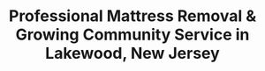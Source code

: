 ---
layout: location.njk
title: "Professional Mattress Removal & Growing Community Service in Lakewood, New Jersey"
metaDescription: "Professional mattress removal and growing community service in Lakewood, NJ. Next-day pickup serving this rapidly expanding Ocean County township with diverse neighborhoods and specialized community-focused service."
permalink: /mattress-removal/new-jersey/lakewood/
state: "New Jersey"
stateSlug: "new-jersey"
city: "Lakewood"
citySlug: "lakewood"
zip: "08701"
latitude: 40.0978
longitude: -74.2179
tier: 2
population: 135158
businessLicense: "NJ-LW-2025-007"
pricing:
  oneItem: 125
  twoItems: 155
  threeItems: 180
  isPopular: twoItems
serviceArea: "Lakewood, New Jersey including established neighborhoods, new developments, and community areas"
neighborhoods: [
  {
    "name": "Downtown Lakewood",
    "zipCodes": ["08701"]
  },
  {
    "name": "Westgate",
    "zipCodes": ["08701"]
  },
  {
    "name": "Forest Avenue Area",
    "zipCodes": ["08701"]
  },
  {
    "name": "Oak Street Corridor",
    "zipCodes": ["08701"]
  },
  {
    "name": "Cedar Bridge Avenue",
    "zipCodes": ["08701"]
  },
  {
    "name": "East County Line Road",
    "zipCodes": ["08701"]
  },
  {
    "name": "Clifton Avenue District",
    "zipCodes": ["08701"]
  },
  {
    "name": "New Egypt Road",
    "zipCodes": ["08701"]
  },
  {
    "name": "Pine Street Neighborhood",
    "zipCodes": ["08701"]
  },
  {
    "name": "Madison Avenue Area",
    "zipCodes": ["08701"]
  },
  {
    "name": "Hope Chapel Road",
    "zipCodes": ["08701"]
  },
  {
    "name": "Cross Street District",
    "zipCodes": ["08701"]
  }
]
zipCodes:
  - "08701"
recyclingPartners:
  - "Ocean County Utilities Authority"
  - "Lakewood Township Public Works"
  - "New Jersey Department of Environmental Protection Licensed Facilities"
  - "Regional Waste Management Services"
nearbyCities:
  - name: "Toms River"
    slug: "toms-river"
    distance: 12
    isSuburb: false
  - name: "Camden"
    slug: "camden"
    distance: 45
    isSuburb: false
  - name: "Trenton"
    slug: "trenton"
    distance: 35
    isSuburb: false
reviews:
  count: 287
  featured:
    - text: "Needed pickup from our Westgate home. Team was respectful of our community and got everything done quickly."
      author: "Sarah K."
      neighborhood: "Westgate"
    - text: "Great service!"
      author: "David"
      neighborhood: "Downtown Lakewood"
    - text: "These folks really understand Lakewood's unique community needs. They were patient with our large family pickup and coordinated perfectly around our schedule. Made what could have been stressful into something smooth and easy. Will definitely use them again."
      author: "Rebecca M."
      neighborhood: "Forest Avenue Area"
faqs:
  - question: "How quickly can you remove mattresses in Lakewood?"
    answer: "Next-day service throughout Lakewood and surrounding Ocean County area. We coordinate with the township's rapid growth and diverse community scheduling needs."
  - question: "Do you serve all Lakewood neighborhoods and developments?"
    answer: "Complete service from Downtown Lakewood to Westgate, Forest Avenue to Cedar Bridge Avenue, Oak Street corridor to new developments - professional coverage across all areas."
  - question: "What's included in your $125 mattress pickup service?"
    answer: "Full professional service: pickup from any location, loading, transport, and certified recycling. No additional charges for community coordination or neighborhood access throughout Lakewood."
  - question: "How does your service compare to township bulk pickup?"
    answer: "Township collection requires coordination with Lakewood Public Works schedules. We provide flexible service that works with your timeline and understands this growing community's logistics."
  - question: "Can you handle different community housing needs in Lakewood?"
    answer: "Absolutely. We specialize in diverse community logistics - from established family homes to new developments, multi-generational housing to apartment complexes throughout the township."
  - question: "Do you provide environmentally responsible mattress disposal?"
    answer: "We prioritize certified recycling partnerships supporting New Jersey's environmental goals. Our specialized processing maximizes material recovery while meeting the sustainability values of environmentally conscious community residents."
  - question: "Are you licensed for mattress removal throughout Ocean County?"
    answer: "Fully licensed and compliant with New Jersey environmental regulations and local township requirements, with complete documentation for all residential disposals."
  - question: "Can you accommodate Lakewood's rapidly growing community needs?"
    answer: "Our expertise includes community growth coordination, diverse housing patterns, and the unique logistics that define this rapidly expanding Ocean County township."

pageContent:
  heroDescription: "Professional mattress removal throughout Lakewood, serving this rapidly growing Ocean County township from Downtown Lakewood to Westgate and new developments. Reliable eco-friendly service with over 1 million mattresses recycled nationwide."
  aboutService: "Our professional mattress removal service serves Lakewood with specialized pickup and eco-friendly recycling throughout this rapidly expanding Ocean County township. We handle mattress disposal for 135,158 residents across neighborhoods from established Downtown Lakewood to growing areas like Westgate and Forest Avenue, with convenient next-day service that works around this dynamic community's scheduling needs. Lakewood's remarkable growth as one of New Jersey's fastest-expanding townships creates diverse mattress removal needs - from established family home cleanouts during relocations to new development move-ins and multi-generational housing transitions. Our experienced teams understand the logistics of serving this growing community, navigating everything from busy commercial corridors along Route 9 to residential neighborhoods while coordinating with the township's ongoing development projects. The community's mix of established families, new residents, and diverse housing stock requires flexible mattress removal solutions that our service provides. We specialize in efficient pickup from single-family homes, townhouse complexes, and multi-unit developments throughout Lakewood's expanding landscape. Our eco-friendly mattress recycling network has diverted over 1 million mattresses from landfills nationwide, providing the sustainable disposal solution this environmentally conscious growing community values. While township collection through Lakewood Public Works handles standard residential pickup, our service eliminates coordination delays and provides immediate mattress removal when families need it most during the frequent moves and housing transitions common in this rapidly growing township."
  serviceAreasIntro: "From Downtown Lakewood to Westgate, across all neighborhoods throughout this rapidly expanding Ocean County township:"
  regulationsCompliance: "Lakewood mattress disposal operates through the township's Public Works Department and Ocean County waste management systems, serving this rapidly growing township community. Standard municipal collection requires advance coordination with township schedules that struggle to keep pace with Lakewood's rapid growth and don't accommodate the immediate timing needs of frequent family relocations, new development move-ins, or community housing transitions. Ocean County regulations mandate proper disposal documentation, while New Jersey Department of Environmental Protection oversees statewide waste management compliance standards. Unlike standard pickup, mattress disposal involves specialized handling that municipal services struggle to coordinate within Lakewood's rapid growth dynamics and diverse community logistics. Why choose our mattress removal service? We eliminate municipal coordination delays by providing door-to-door mattress pickup with certified recycling that works around your timeline, whether managing new development move-ins, established family relocations, or multi-generational housing needs. Our licensed operation handles all regulatory compliance while delivering eco-friendly mattress recycling convenience that Lakewood's growing community environment requires. Whether coordinating around new construction schedules, family transition timing, or community development projects, we provide compliant mattress recycling that serves Lakewood's dynamic township character."
  environmentalImpact: "Our professional mattress recycling service supports Lakewood's commitment to responsible community growth, providing sustainable disposal solutions that match this Ocean County township's rapid expansion and environmental values. Our nationwide mattress recycling network has successfully diverted over 1 million mattresses from landfills, demonstrating environmental impact that aligns with New Jersey's sustainability goals and Lakewood's commitment to responsible development practices. Certified recycling partnerships divert approximately 80% of mattress materials from Ocean County's waste system, supporting state environmental objectives while meeting the sustainability expectations of environmentally conscious residents in this growing community. Steel springs from Lakewood homes become construction materials through specialized processing, while foam components support regional manufacturing without adding to regional waste infrastructure pressures from this rapidly growing township. This approach reflects Lakewood's character as a responsibly expanding community - environmental stewardship that meets the values growing families and community organizations expect from service providers. Documented recycling processes provide environmental compliance that new developments, established neighborhoods, and township organizations require, supporting sustainable practices that help Lakewood maintain responsible growth while serving its expanding population."
  howItWorksScheduling: "Next-day appointments throughout Lakewood and greater Ocean County area. We coordinate around community growth schedules, family transitions, and township development needs with professional growing community service standards."
  howItWorksService: "Licensed team handles mattress removal using professional equipment suitable for diverse housing types, new developments, and established neighborhoods throughout this rapidly expanding Ocean County township."
  howItWorksDisposal: "Mattresses are transported to certified recycling facilities supporting New Jersey's environmental goals and Lakewood's commitment to sustainable community growth as a responsible Ocean County township."
  sidebarStats:
    mattressesRemoved: "4,237"
---